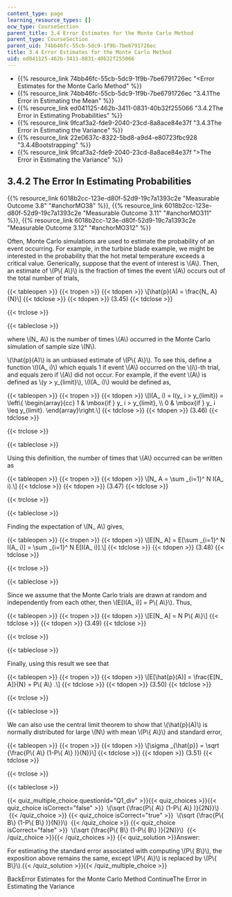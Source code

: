 ```yaml
---
content_type: page
learning_resource_types: []
ocw_type: CourseSection
parent_title: 3.4 Error Estimates for the Monte Carlo Method
parent_type: CourseSection
parent_uid: 74bb46fc-55cb-5dc9-1f9b-7be6791726ec
title: 3.4 Error Estimates for the Monte Carlo Method
uid: ed041125-462b-3411-0831-40b32f255066
---
```


*   {{% resource_link 74bb46fc-55cb-5dc9-1f9b-7be6791726ec "\<Error Estimates for the Monte Carlo Method" %}}
*   {{% resource_link 74bb46fc-55cb-5dc9-1f9b-7be6791726ec "3.4.1The Error in Estimating the Mean" %}}
*   {{% resource_link ed041125-462b-3411-0831-40b32f255066 "3.4.2The Error in Estimating Probabilities" %}}
*   {{% resource_link 9fcaf3a2-fde9-2040-23cd-8a8ace84e37f "3.4.3The Error in Estimating the Variance" %}}
*   {{% resource_link 22e0637c-8322-5bd8-a9d4-e80723fbc928 "3.4.4Bootstrapping" %}}
*   {{% resource_link 9fcaf3a2-fde9-2040-23cd-8a8ace84e37f "\>The Error in Estimating the Variance" %}}

3.4.2 The Error In Estimating Probabilities
-------------------------------------------

{{% resource_link 6018b2cc-123e-d80f-52d9-19c7a1393c2e "Measurable Outcome 3.8" "#anchorMO38" %}}, {{% resource_link 6018b2cc-123e-d80f-52d9-19c7a1393c2e "Measurable Outcome 3.11" "#anchorMO311" %}}, {{% resource_link 6018b2cc-123e-d80f-52d9-19c7a1393c2e "Measurable Outcome 3.12" "#anchorMO312" %}}

Often, Monte Carlo simulations are used to estimate the probability of an event occurring. For example, in the turbine blade example, we might be interested in the probability that the hot metal temperature exceeds a critical value. Generically, suppose that the event of interest is \\(A\\). Then, an estimate of \\(P\\{ A\\}\\) is the fraction of times the event \\(A\\) occurs out of the total number of trials,

{{< tableopen >}}
{{< tropen >}}
{{< tdopen >}}
\\\[\\hat{p}(A) = \\frac{N\_ A}{N}\\\]
{{< tdclose >}}
{{< tdopen >}}
(3.45)
{{< tdclose >}}

{{< trclose >}}

{{< tableclose >}}

where \\(N\_ A\\) is the number of times \\(A\\) occurred in the Monte Carlo simulation of sample size \\(N\\).

\\(\\hat{p}(A)\\) is an unbiased estimate of \\(P\\{ A\\}\\). To see this, define a function \\(I(A\_ i)\\) which equals 1 if event \\(A\\) occurred on the \\(i\\)-th trial, and equals zero if \\(A\\) did not occur. For example, if the event \\(A\\) is defined as \\(y > y\_{limit}\\), \\(I(A\_ i)\\) would be defined as,

{{< tableopen >}}
{{< tropen >}}
{{< tdopen >}}
\\\[I(A\_ i) = I(y\_ i > y\_{limit}) = \\left\\{ \\begin{array}{cc} 1 & \\mbox{if } y\_ i > y\_{limit}, \\\\ 0 & \\mbox{if } y\_ i \\leq y\_{limit}. \\end{array}\\right.\\\]
{{< tdclose >}}
{{< tdopen >}}
(3.46)
{{< tdclose >}}

{{< trclose >}}

{{< tableclose >}}

Using this definition, the number of times that \\(A\\) occurred can be written as

{{< tableopen >}}
{{< tropen >}}
{{< tdopen >}}
\\\[N\_ A = \\sum \_{i=1}^ N I(A\_ i).\\\]
{{< tdclose >}}
{{< tdopen >}}
(3.47)
{{< tdclose >}}

{{< trclose >}}

{{< tableclose >}}

Finding the expectation of \\(N\_ A\\) gives,

{{< tableopen >}}
{{< tropen >}}
{{< tdopen >}}
\\\[E\[N\_ A\] = E\[\\sum \_{i=1}^ N I(A\_ i)\] = \\sum \_{i=1}^ N E\[I(A\_ i)\].\\\]
{{< tdclose >}}
{{< tdopen >}}
(3.48)
{{< tdclose >}}

{{< trclose >}}

{{< tableclose >}}

Since we assume that the Monte Carlo trials are drawn at random and independently from each other, then \\(E\[I(A\_ i)\] = P\\{ A\\}\\). Thus,

{{< tableopen >}}
{{< tropen >}}
{{< tdopen >}}
\\\[E\[N\_ A\] = N P\\{ A\\}\\\]
{{< tdclose >}}
{{< tdopen >}}
(3.49)
{{< tdclose >}}

{{< trclose >}}

{{< tableclose >}}

Finally, using this result we see that

{{< tableopen >}}
{{< tropen >}}
{{< tdopen >}}
\\\[E\[\\hat{p}(A)\] = \\frac{E\[N\_ A\]}{N} = P\\{ A\\} .\\\]
{{< tdclose >}}
{{< tdopen >}}
(3.50)
{{< tdclose >}}

{{< trclose >}}

{{< tableclose >}}

We can also use the central limit theorem to show that \\(\\hat{p}(A)\\) is normally distributed for large \\(N\\) with mean \\(P\\{ A\\}\\) and standard error,

{{< tableopen >}}
{{< tropen >}}
{{< tdopen >}}
\\\[\\sigma \_{\\hat{p}} = \\sqrt {\\frac{P\\{ A\\} (1-P\\{ A\\} )}{N}}\\\]
{{< tdclose >}}
{{< tdopen >}}
(3.51)
{{< tdclose >}}

{{< trclose >}}

{{< tableclose >}}

{{< quiz_multiple_choice questionId="Q1_div" >}}{{< quiz_choices >}}{{< quiz_choice isCorrect="false" >}}&nbsp; \\(\\sqrt {\\frac{P\\{ A\\} (1-P\\{ A\\} )}{2N}}\\) &nbsp;{{< /quiz_choice >}}
{{< quiz_choice isCorrect="true" >}}&nbsp; \\(\\sqrt {\\frac{P\\{ B\\} (1-P\\{ B\\} )}{N}}\\) &nbsp;{{< /quiz_choice >}}
{{< quiz_choice isCorrect="false" >}}&nbsp; \\(\\sqrt {\\frac{P\\{ B\\} (1-P\\{ B\\} )}{2N}}\\) &nbsp;{{< /quiz_choice >}}{{< /quiz_choices >}}
{{< quiz_solution >}}Answer:

For estimating the standard error associated with computing \\(P\\{ B\\}\\), the exposition above remains the same, except \\(P\\{ A\\}\\) is replaced by \\(P\\{ B\\}\\).{{< /quiz_solution >}}{{< /quiz_multiple_choice >}}

BackError Estimates for the Monte Carlo Method ContinueThe Error in Estimating the Variance